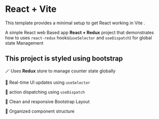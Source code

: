 # React + Vite

This template provides a minimal setup to get React working in Vite .

A simple React web Based app **React + Redux** project that demonstrates how to uses `react-redux` hooks(`useSelector` and `useDispatch`) for
global state Management

## This project is styled using bootstrap 

:magic_wand: Uses **Redux** store to manage counter state globally  

:dress: Real-time UI updates using `useSelector`

:dart: action dispatching using `useDispatch`

:bookmark: Clean and responsive Bootstrap Layout

:page_with_curl: Organized component structure
